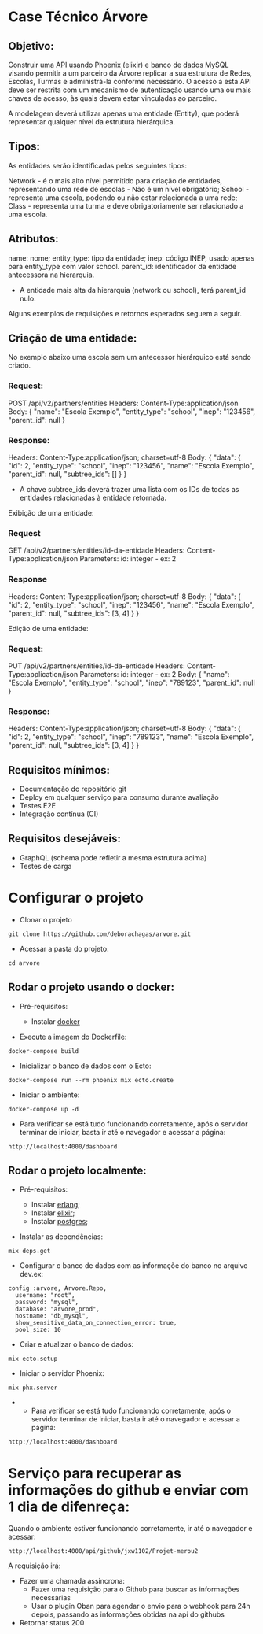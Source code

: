 # Case Técnico Árvore

## Objetivo:

Construir uma API usando Phoenix (elixir) e banco de dados MySQL visando permitir a um parceiro da Árvore replicar a sua estrutura de Redes, Escolas, Turmas e administrá-la conforme necessário. O acesso a esta API deve ser restrita com um mecanismo de autenticação usando uma ou mais chaves de acesso, às quais devem estar vinculadas ao parceiro.

A modelagem deverá utilizar apenas uma entidade (Entity), que poderá representar qualquer nível da estrutura hierárquica.

## Tipos:

As entidades serão identificadas pelos seguintes tipos:

Network - é o mais alto nível permitido para criação de entidades, representando uma rede de escolas - Não é um nível obrigatório;
School - representa uma escola, podendo ou não estar relacionada a uma rede;
Class - representa uma turma e deve obrigatoriamente ser relacionado a uma escola.

## Atributos:

name:  nome;
entity_type: tipo da entidade;
inep: código INEP, usado apenas para entity_type com valor school.
parent_id: identificador da entidade antecessora na hierarquia.

* A entidade mais alta da hierarquia (network ou school), terá parent_id nulo.

Alguns exemplos de requisições e retornos esperados seguem a seguir.

## Criação de uma entidade:

No exemplo abaixo uma escola sem um antecessor hierárquico está sendo criado.

### Request:

POST /api/v2/partners/entities
Headers:
Content-Type:application/json
Body:
{
  "name": "Escola Exemplo",
  "entity_type": "school",
  "inep": "123456",
  "parent_id": null
}

### Response:

Headers:
Content-Type:application/json; charset=utf-8
Body:
{
  "data": {
    "id": 2,
    "entity_type": "school",
    "inep": "123456",
    "name": "Escola Exemplo",
    "parent_id": null,
    "subtree_ids": []
  }
}

* A chave subtree_ids deverá trazer uma lista com os IDs de todas as entidades relacionadas à entidade retornada.

Exibição de uma entidade:

### Request

GET /api/v2/partners/entities/id-da-entidade
Headers:
Content-Type:application/json
Parameters:
id: integer - ex: 2

### Response

Headers:
Content-Type:application/json; charset=utf-8
Body:
{
  "data": {
    "id": 2,
    "entity_type": "school",
    "inep": "123456",
    "name": "Escola Exemplo",
    "parent_id": null,
    "subtree_ids": [3, 4]
  }
}

Edição de uma entidade:

### Request:

PUT /api/v2/partners/entities/id-da-entidade
Headers:
Content-Type:application/json
Parameters:
id: integer - ex: 2
Body:
{
  "name": "Escola Exemplo",
  "entity_type": "school",
  "inep": "789123",
  "parent_id": null
}

### Response:

Headers:
Content-Type:application/json; charset=utf-8
Body:
{
  "data": {
    "id": 2,
    "entity_type": "school",
    "inep": "789123",
    "name": "Escola Exemplo",
    "parent_id": null,
    "subtree_ids": [3, 4]
  }
}

## Requisitos mínimos:

- Documentação do repositório git
- Deploy em qualquer serviço para consumo durante avaliação
- Testes E2E
- Integração contínua (CI)

## Requisitos desejáveis:

- GraphQL (schema pode refletir a mesma estrutura acima)
- Testes de carga
# Configurar o projeto

* Clonar o projeto

```
git clone https://github.com/deborachagas/arvore.git
```

* Acessar a pasta do projeto:

```
cd arvore
```

## Rodar o projeto usando o docker:

* Pré-requisitos:

  * Instalar [docker](https://docs.docker.com/engine/install/)

* Execute a imagem do Dockerfile:

```
docker-compose build
``` 

* Inicializar o banco de dados com o Ecto:

```
docker-compose run --rm phoenix mix ecto.create
```

* Iniciar o ambiente:

```
docker-compose up -d
```

* Para verificar se está tudo funcionando corretamente, após o servidor terminar de iniciar, 
basta ir até o navegador e acessar a página:

```
http://localhost:4000/dashboard
```

## Rodar o projeto localmente:

* Pré-requisitos:

  * Instalar [erlang](https://github.com/asdf-vm/asdf-erlang);
  * Instalar [elixir](https://github.com/asdf-vm/asdf-elixir);
  * Instalar [postgres](https://www.postgresql.org/download/);

* Instalar as dependências: 

```
mix deps.get
```

* Configurar o banco de dados com as informaçõe do banco no arquivo dev.ex:

```
config :arvore, Arvore.Repo,
  username: "root",
  password: "mysql",
  database: "arvore_prod",
  hostname: "db_mysql",
  show_sensitive_data_on_connection_error: true,
  pool_size: 10
```

* Criar e atualizar o banco de dados: 

```
mix ecto.setup
```

* Iniciar o servidor Phoenix: 

```
mix phx.server
```

* * Para verificar se está tudo funcionando corretamente, após o servidor terminar de iniciar, 
basta ir até o navegador e acessar a página:

```
http://localhost:4000/dashboard
```

# Serviço para recuperar as informações do github e enviar com 1 dia de difenreça:

Quando o ambiente estiver funcionando corretamente, ir até o navegador e acessar:

```
http://localhost:4000/api/github/jxw1102/Projet-merou2
```

A requisição irá:
  - Fazer uma chamada assincrona:
    - Fazer uma requisição para o Github para buscar as informações necessárias
    - Usar o plugin Oban para agendar o envio para o webhook para 24h depois, passando as informações obtidas na api do githubs
  - Retornar status 200